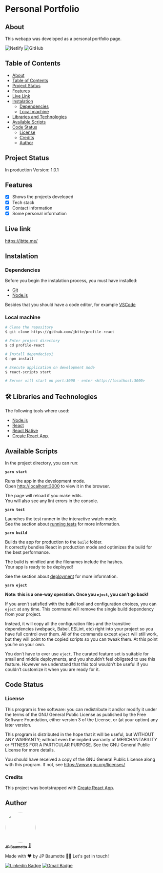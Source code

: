 # Personal Portfolio
## About
This webapp was developed as a personal portfolio page.

![Netlify](https://img.shields.io/netlify/0fdc70f0-9c78-4a38-9553-24005a7c56f0)
![GitHub](https://img.shields.io/github/license/jbtte/profile-react)

## Table of Contents
<!--ts-->
   * [About](#about)
   * [Table of Contents](#table-of-contents)
   * [Project Status](#project-status)
   * [Features](#features)
   * [Live Link](#live-link)
   * [Instalation](#instalation)
      * [Dependencies](#dependencies)
      * [Local machine](#local-machine)
   * [Libraries and Technologies](#libraries-and-technologies)
   * [Available Scripts](#available-scripts)
   * [Code Status](#code-status)
      * [License](#license)
      * [Credits](#credits)
      * [Author](#author)
<!--te-->

## Project Status
In production
Version: 1.0.1

## Features
- [x] Shows the projects developed
- [x] Tech stack
- [x] Contact information
- [x] Some personal information

## Live link
https://jbtte.me/

## Instalation
### Dependencies
Before you begin the instalation process, you must have installed:
* [Git](https://git-scm.com)
* [Node.js](https://nodejs.org/en/)

Besides that you should have a code editor, for example [VSCode](https://code.visualstudio.com/)

### Local machine
```bash
# Clone the repository
$ git clone https://github.com/jbtte/profile-react

# Enter project directory
$ cd profile-react

# Install dependecies1
$ npm install

# Execute application on development mode
$ react-scripts start

# Server will start on port:3000 - enter <http://localhost:3000>
```
## 🛠 Libraries and Technologies

The following tools where used:

- [Node.js](https://nodejs.org/en/)
- [React](https://pt-br.reactjs.org/)
- [React Native](https://reactnative.dev/)
- [Create React App](https://facebook.github.io/create-react-app/docs/getting-started).

## Available Scripts

In the project directory, you can run:

 **`yarn start`**

Runs the app in the development mode.\
Open [http://localhost:3000](http://localhost:3000) to view it in the browser.

The page will reload if you make edits.\
You will also see any lint errors in the console.

**`yarn test`**

Launches the test runner in the interactive watch mode.\
See the section about [running tests](https://facebook.github.io/create-react-app/docs/running-tests) for more information.

**`yarn build`**

Builds the app for production to the `build` folder.\
It correctly bundles React in production mode and optimizes the build for the best performance.

The build is minified and the filenames include the hashes.\
Your app is ready to be deployed!

See the section about [deployment](https://facebook.github.io/create-react-app/docs/deployment) for more information.

**`yarn eject`**

**Note: this is a one-way operation. Once you `eject`, you can’t go back!**

If you aren’t satisfied with the build tool and configuration choices, you can `eject` at any time. This command will remove the single build dependency from your project.

Instead, it will copy all the configuration files and the transitive dependencies (webpack, Babel, ESLint, etc) right into your project so you have full control over them. All of the commands except `eject` will still work, but they will point to the copied scripts so you can tweak them. At this point you’re on your own.

You don’t have to ever use `eject`. The curated feature set is suitable for small and middle deployments, and you shouldn’t feel obligated to use this feature. However we understand that this tool wouldn’t be useful if you couldn’t customize it when you are ready for it.

## Code Status
### License
This program is free software: you can redistribute it and/or modify
it under the terms of the GNU General Public License as published by
the Free Software Foundation, either version 3 of the License, or
(at your option) any later version.

  This program is distributed in the hope that it will be useful,
  but WITHOUT ANY WARRANTY; without even the implied warranty of
  MERCHANTABILITY or FITNESS FOR A PARTICULAR PURPOSE.  See the
  GNU General Public License for more details.

  You should have received a copy of the GNU General Public License
  along with this program.  If not, see <https://www.gnu.org/licenses/>

### Credits
This project was bootstrapped with [Create React App](https://github.com/facebook/create-react-app).

## Author

<a href="jbtte.me">
 <img style="border-radius: 50%;" src="https://avatars.githubusercontent.com/u/4759003?v=4" width="100px;" alt=""/>
 <br />
 <sub><b>JP Baumotte</b></sub></a> <a href="https://jbtte.me">🚀</a>
 
 Made with ❤️ by JP Baumotte 👋🏽 Let's get in touch!

[![Linkedin Badge](https://img.shields.io/badge/-JP-blue?style=flat-square&logo=Linkedin&logoColor=white&link=https://www.linkedin.com/in/jbtte/)](https://www.linkedin.com/in/jbtte/) 
[![Gmail Badge](https://img.shields.io/badge/-jbaumotte@gmail.com-c14438?style=flat-square&logo=Gmail&logoColor=white&link=mailto:jbaumotteo@gmail.com)](mailto:jbaumotteo@gmail.com)
